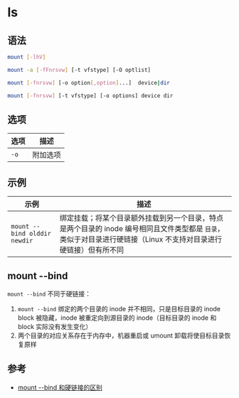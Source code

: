 # ls

## 语法

```sh
mount [-lhV]

mount -a [-fFnrsvw] [-t vfstype] [-O optlist]

mount [-fnrsvw] [-o option[,option]...]  device|dir

mount [-fnrsvw] [-t vfstype] [-o options] device dir
```

## 选项

| 选项 | 描述     |
| ---- | -------- |
| `-o` | 附加选项 |

## 示例

| 示例                         | 描述                                                                                                                                                             |
| ---------------------------- | ---------------------------------------------------------------------------------------------------------------------------------------------------------------- |
| `mount --bind olddir newdir` | 绑定挂载；将某个目录额外挂载到另一个目录，特点是两个目录的 inode 编号相同且文件类型都是 `目录`，类似于对目录进行硬链接（Linux 不支持对目录进行硬链接）但有所不同 |

## mount --bind

`mount --bind` 不同于硬链接：

1. `mount --bind` 绑定的两个目录的 inode 并不相同，只是目标目录的 inode block 被隐藏，inode 被重定向到源目录的 inode（目标目录的 inode 和 block 实际没有发生变化）
2. 两个目录的对应关系存在于内存中，机器重启或 umount 卸载将使目标目录恢复原样

## 参考

* [mount --bind 和硬链接的区别](https://blog.csdn.net/shengxia1999/article/details/52060354)
